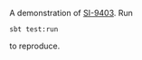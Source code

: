 A demonstration of [SI-9403][]. Run
  
    sbt test:run

to reproduce.

  [SI-9403]: https://issues.scala-lang.org/browse/SI-9403
